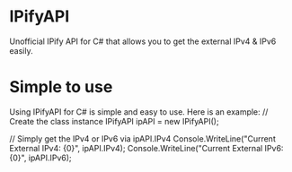 # IPifyAPI
Unofficial IPify API for C# that allows you to get the external IPv4 &amp; IPv6 easily.

# Simple to use
Using IPifyAPI for C# is simple and easy to use. 
Here is an example:
// Create the class instance
IPifyAPI ipAPI = new IPifyAPI();

// Simply get the IPv4 or IPv6 via ipAPI.IPv4
Console.WriteLine("Current External IPv4: {0}", ipAPI.IPv4);
Console.WriteLine("Current External IPv6: {0}", ipAPI.IPv6);
